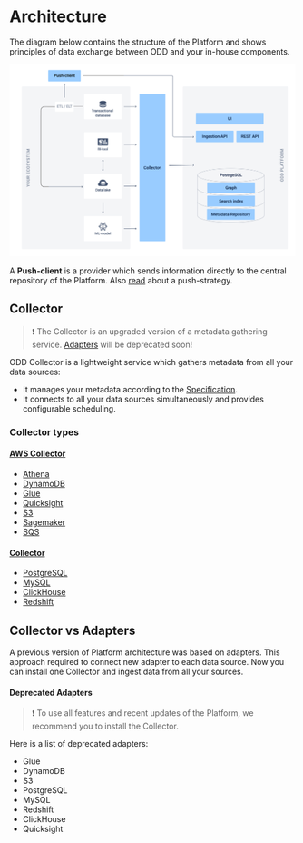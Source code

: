 # Architecture
The diagram below contains the structure of the Platform and shows principles of data exchange between ODD and your in-house components.

![](.gitbook/img/architecture_collector.png)

A **Push-client** is a provider which sends information directly to the central repository of the Platform. Also [read](Adapters.md#push-and-pull-strategies) about a push-strategy.
## Collector
> :exclamation: The Collector is an upgraded version of a metadata gathering service. [Adapters](Adapters.md#adapters) will be deprecated soon!  

ODD Collector is a lightweight service which gathers metadata from all your data sources: 
* It manages your metadata according to the [Specification](https://github.com/opendatadiscovery/opendatadiscovery-specification/blob/main/specification/specification.md).
* It connects to all your data sources simultaneously and provides configurable scheduling.

### Collector types 
#### [AWS Collector](https://github.com/opendatadiscovery/odd-collector-aws)
* [Athena](https://github.com/opendatadiscovery/odd-collector-aws#athena)
* [DynamoDB](https://github.com/opendatadiscovery/odd-collector-aws#dynamodb)
* [Glue](https://github.com/opendatadiscovery/odd-collector-aws#glue)
* [Quicksight](https://github.com/opendatadiscovery/odd-collector-aws#quicksight)
* [S3](https://github.com/opendatadiscovery/odd-collector-aws#s3)
* [Sagemaker](https://github.com/opendatadiscovery/odd-collector-aws#sagemaker)
* [SQS](https://github.com/opendatadiscovery/odd-collector-aws#sqs)

#### [Collector ](https://github.com/opendatadiscovery/odd-collector)
* [PostgreSQL](https://github.com/opendatadiscovery/odd-collector#postgresql)
* [MySQL](https://github.com/opendatadiscovery/odd-collector#mysql)
* [ClickHouse](https://github.com/opendatadiscovery/odd-collector#clickhouse)
* [Redshift](https://github.com/opendatadiscovery/odd-collector#redshift)
## Collector vs Adapters
A previous version of Platform architecture was based on adapters. This approach required to connect new adapter to each data source. Now you can install one Collector and ingest data from all your sources.
#### Deprecated Adapters
> :exclamation: To use all features and recent updates of the Platform, we recommend you to install the Collector.

Here is a list of deprecated adapters:
* Glue
* DynamoDB
* S3
* PostgreSQL
* MySQL
* Redshift
* ClickHouse
* Quicksight
